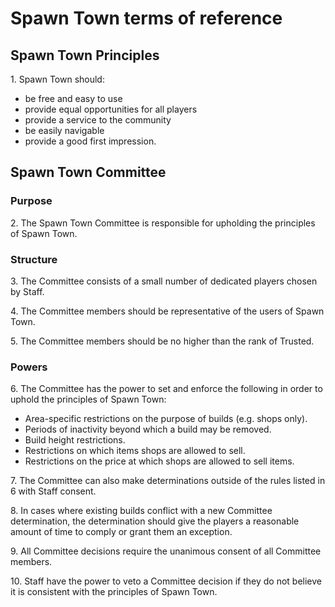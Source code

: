 # Spawn Town terms of reference

## Spawn Town Principles

1\. Spawn Town should:
* be free and easy to use
* provide equal opportunities for all players
* provide a service to the community
* be easily navigable
* provide a good first impression.

## Spawn Town Committee

### Purpose
2\. The Spawn Town Committee is responsible for upholding the principles of Spawn Town.

### Structure
3\. The Committee consists of a small number of dedicated players chosen by Staff.

4\. The Committee members should be representative of the users of Spawn Town.

5\. The Committee members should be no higher than the rank of Trusted.

### Powers


6\. The Committee has the power to set and enforce the following in order to uphold the principles of Spawn Town:
* Area-specific restrictions on the purpose of builds (e.g. shops only).
* Periods of inactivity beyond which a build may be removed.
* Build height restrictions.
* Restrictions on which items shops are allowed to sell.
* Restrictions on the price at which shops are allowed to sell items.

7\. The Committee can also make determinations outside of the rules listed in 6 with Staff consent.

8\. In cases where existing builds conflict with a new Committee determination, the determination should give the players a reasonable amount of time to comply or grant them an exception.

9\. All Committee decisions require the unanimous consent of all Committee members.

10\. Staff have the power to veto a Committee decision if they do not believe it is consistent with the principles of Spawn Town.
